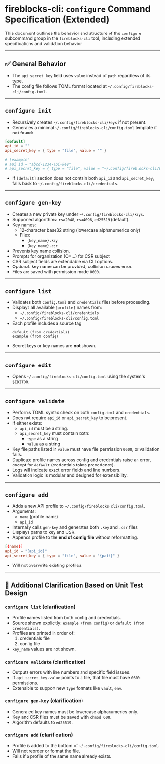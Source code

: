 <!--
SPDX-FileCopyrightText: 2025 Ethersecurity Inc.

SPDX-License-Identifier: MPL-2.0
-->

<!-- Author: Shohei KAMON <cameong@stir.network> -->

# fireblocks-cli: `configure` Command Specification (Extended)

This document outlines the behavior and structure of the `configure` subcommand group in the `fireblocks-cli` tool, including extended specifications and validation behavior.

---

## ✅ General Behavior

- The `api_secret_key` field uses `value` instead of `path` regardless of its type.
- The config file follows TOML format located at `~/.config/fireblocks-cli/config.toml`.

---

## `configure init`

- Recursively creates `~/.config/fireblocks-cli/keys` if not present.
- Generates a minimal `~/.config/fireblocks-cli/config.toml` template if not found:

```toml
[default]
api_id = ""
api_secret_key = { type = "file", value = "" }

# [example]
# api_id = "abcd-1234-api-key"
# api_secret_key = { type = "file", value = "~/.config/fireblocks-cli/keys/abcd.key" }
```

- If `[default]` section does not contain both `api_id` and `api_secret_key`, falls back to `~/.config/fireblocks-cli/credentials`.

---

## `configure gen-key`

- Creates a new private key under `~/.config/fireblocks-cli/keys`.
- Supported algorithms: `rsa2048`, `rsa4096`, `ed25519` (default).
- Key names:
  - 12-character base32 string (lowercase alphanumerics only)
  - Files:
    - `{key_name}.key`
    - `{key_name}.csr`
- Prevents key name collision.
- Prompts for organization (O=...) for CSR subject.
- CSR subject fields are extendable via CLI options.
- Optional: key name can be provided; collision causes error.
- Files are saved with permission mode `0600`.

---

## `configure list`

- Validates both `config.toml` and `credentials` files before proceeding.
- Displays all available `[profile]` names from:
  - `~/.config/fireblocks-cli/credentials`
  - `~/.config/fireblocks-cli/config.toml`
- Each profile includes a source tag:
  ```
  default (from credentials)
  example (from config)
  ```
- Secret keys or key names are **not** shown.

---

## `configure edit`

- Opens `~/.config/fireblocks-cli/config.toml` using the system's `$EDITOR`.

---

## `configure validate`

- Performs TOML syntax check on both `config.toml` and `credentials`.
- Does not require `api_id` or `api_secret_key` to be present.
- If either exists:
  - `api_id` must be a string.
  - `api_secret_key` must contain both:
    - `type` as a string
    - `value` as a string
- Key file paths listed in `value` must have file permission `0600`, or validation fails.
- Duplicate profile names across config and credentials raise an error, except for `default` (credentials takes precedence).
- Logs will indicate exact error fields and line numbers.
- Validation logic is modular and designed for extensibility.

---

## `configure add`

- Adds a new API profile to `~/.config/fireblocks-cli/config.toml`.
- Arguments:
  - `name` (profile name)
  - `api_id`
- Internally calls `gen-key` and generates both `.key` and `.csr` files.
- Displays paths to key and CSR.
- Appends profile to the **end of config file** without reformatting.

```toml
[{name}]
api_id = "{api_id}"
api_secret_key = { type = "file", value = "{path}" }
```

- Will not overwrite existing profiles.


---

## 🔄 Additional Clarification Based on Unit Test Design

### `configure list` (clarification)
- Profile names listed from both config and credentials.
- Source shown explicitly: `example (from config)` or `default (from credentials)`.
- Profiles are printed in order of:
  1. credentials file
  2. config file
- `key_name` values are not shown.

### `configure validate` (clarification)
- Outputs errors with line numbers and specific field issues.
- If `api_secret_key.value` points to a file, that file must have `0600` permissions.
- Extensible to support new `type` formats like `vault`, `env`.

### `configure gen-key` (clarification)
- Generated key names must be lowercase alphanumerics only.
- Key and CSR files must be saved with `chmod 600`.
- Algorithm defaults to `ed25519`.

### `configure add` (clarification)
- Profile is added to the bottom of `~/.config/fireblocks-cli/config.toml`.
- Will not reorder or format the file.
- Fails if a profile of the same name already exists.
